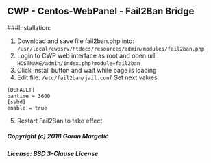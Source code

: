 
## CWP - Centos-WebPanel - Fail2Ban Bridge

###Installation:
1) Download and save file fail2ban.php into: ```/usr/local/cwpsrv/htdocs/resources/admin/modules/fail2ban.php```
2) Login to CWP web interface as root and open url: ```HOSTNAME/admin/index.php?module=fail2ban```
3) Click Install button and wait while page is loading
4) Edit file: ```/etc/fail2ban/jail.conf```
   Set next values:
```
[DEFAULT]
bantime = 3600
[sshd]
enable = true
```
5) Restart Fail2Ban to take effect

##### Copyright (c) 2018 Goran Margetić
##### License: BSD 3-Clause License
